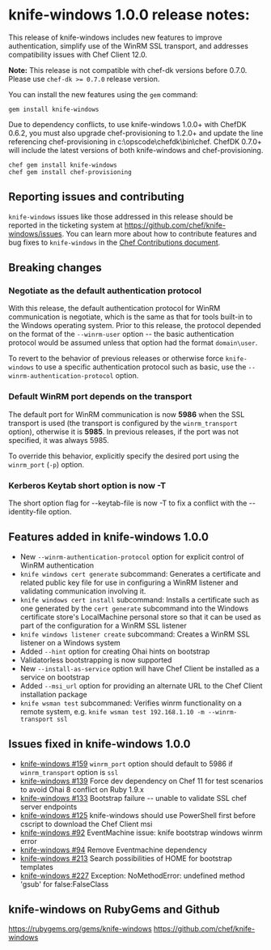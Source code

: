 <!---
This file is reset every time a new release is done. The contents of this file are for the currently unreleased version.

Example Note:

## Example Heading
Details about the thing that changed that needs to get included in the Release Notes in markdown.
-->
# knife-windows 1.0.0 release notes:
This release of knife-windows includes new features to improve authentication,
simplify use of the WinRM SSL transport, and addresses compatibility issues with Chef Client 12.0.

**Note:** This release is not compatible with chef-dk versions before 0.7.0. Please use `chef-dk >= 0.7.0` release version.

You can install the new features using the `gem` command:

    gem install knife-windows

Due to dependency conflicts, to use knife-windows 1.0.0+ with ChefDK 0.6.2, you must also upgrade chef-provisioning to 1.2.0+ and update the line referencing chef-provisioning in c:\opscode\chefdk\bin\chef. ChefDK 0.7.0+ will include the latest versions of both knife-windows and chef-provisioning.

    chef gem install knife-windows
    chef gem install chef-provisioning

## Reporting issues and contributing

`knife-windows` issues like those addressed in this release should be reported in the ticketing system at https://github.com/chef/knife-windows/issues. You can learn more about how to contribute features and bug fixes to `knife-windows` in the [Chef Contributions document](http://docs.chef.io/community_contributions.html).

## Breaking changes

### Negotiate as the default authentication protocol
With this release, the default authentication protocol for WinRM
communication is negotiate, which is the same as that for tools built-in to
the Windows operating system. Prior to this release, the protocol depended
on the format of the `--winrm-user` option -- the basic authentication
protocol would be assumed unless that option had the format `domain\user`.

To revert to the behavior of previous releases or otherwise force `knife-windows` to use a specific authentication protocol such as
basic, use the `--winrm-authentication-protocol` option.

### Default WinRM port depends on the transport
The default port for WinRM communication is now **5986** when the SSL transport is used (the transport is
configured by the `winrm_transport` option), otherwise it is **5985**. In
previous releases, if the port was not specified, it was always 5985.

To override this behavior, explicitly specify the desired port using the
`winrm_port` (`-p`) option.

### Kerberos Keytab short option is now -T
The short option flag for --keytab-file is now -T to fix a conflict with the --identity-file option.

## Features added in knife-windows 1.0.0
* New `--winrm-authentication-protocol` option for explicit control of WinRM authentication
* `knife windows cert generate` subcommand:
  Generates a certificate and related public key file for use in configuring a WinRM listener and validating communication involving it.
* `knife windows cert install` subcommand:
  Installs a certificate such as one generated by the `cert generate`
  subcommand into the Windows certificate store's LocalMachine personal store
  so that it can be used as part of the configuration for a WinRM SSL listener
* `knife windows listener create` subcommand:
  Creates a WinRM SSL listener on a Windows system
* Added `--hint` option for creating Ohai hints on bootstrap
* Validatorless bootstrapping is now supported
* New `--install-as-service` option will have Chef Client be installed as a service on bootstrap
* Added `--msi_url` option for providing an alternate URL to the Chef Client installation package
* `knife wsman test` subcommaned:
  Verifies winrm functionality on a remote system, e.g. `knife wsman test 192.168.1.10 -m --winrm-transport ssl`
  
## Issues fixed in knife-windows 1.0.0
* [knife-windows #159](https://github.com/chef/knife-windows/issues/159) `winrm_port` option should default to 5986 if `winrm_transport` option is `ssl`
* [knife-windows #139](https://github.com/chef/knife-windows/issues/139) Force dev dependency on Chef 11 for test scenarios to avoid Ohai 8 conflict on Ruby 1.9.x
* [knife-windows #133](https://github.com/chef/knife-windows/issues/133) Bootstrap failure -- unable to validate SSL chef server endpoints
* [knife-windows #125](https://github.com/chef/knife-windows/issues/125) knife-windows should use PowerShell first before cscript to download the  Chef Client msi
* [knife-windows #92](https://github.com/chef/knife-windows/issues/92) EventMachine issue: knife bootstrap windows winrm error
* [knife-windows #94](https://github.com/chef/knife-windows/issues/94) Remove Eventmachine dependency
* [knife-windows #213](https://github.com/chef/knife-windows/pull/213) Search possibilities of HOME for bootstrap templates
* [knife-windows #227](https://github.com/chef/knife-windows/issues/227) Exception: NoMethodError: undefined method 'gsub' for false:FalseClass

## knife-windows on RubyGems and Github
https://rubygems.org/gems/knife-windows
https://github.com/chef/knife-windows

